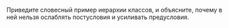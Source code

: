  Приведите словесный пример иерархии классов, и объясните, почему в ней нельзя ослаблять постусловия и усиливать предусловия.
